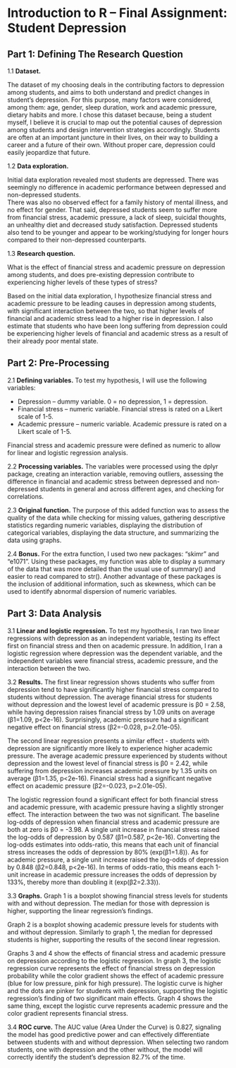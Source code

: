 # **Introduction to R – Final Assignment: Student Depression**


## **Part 1: Defining The Research Question**

1.1 **Dataset.** 

The dataset of my choosing deals in the contributing factors to depression among students, and aims to both understand and predict changes in student’s depression. 
For this purpose, many factors were considered, among them: age, gender, sleep duration, work and academic pressure, dietary habits and more. 
I chose this dataset because, being a student myself, I believe it is crucial to map out the potential causes of depression among students and design intervention strategies accordingly. 
Students are often at an important juncture in their lives, on their way to building a career and a future of their own. Without proper care, depression could easily jeopardize that future. 

1.2 **Data exploration.**

Initial data exploration revealed most students are depressed. 
There was seemingly no difference in academic performance between depressed and non-depressed students.  
There was also no observed effect for a family history of mental illness, and no effect for gender. 
That said, depressed students seem to suffer more from financial stress, academic pressure, a lack of sleep, suicidal thoughts, an unhealthy diet and decreased study satisfaction. 
Depressed students also tend to be younger and appear to be working/studying for longer hours compared to their non-depressed counterparts.  

1.3 **Research question.**

What is the effect of financial stress and academic pressure on depression among students, and does pre-existing depression contribute to experiencing higher levels of these types of stress?

Based on the initial data exploration, I hypothesize financial stress and academic pressure to be leading causes in depression among students, with significant interaction between the two, 
so that higher levels of financial and academic stress lead to a higher rise in depression. 
I also estimate that students who have been long suffering from depression could be experiencing higher levels of financial and academic stress as a result of their already poor mental state. 


## **Part 2: Pre-Processing**

2.1 **Defining variables.**
To test my hypothesis, I will use the following variables:

- Depression – dummy variable. 0 = no depression, 1 = depression.
- Financial stress – numeric variable. Financial stress is rated on a Likert scale of 1-5.
- Academic pressure – numeric variable. Academic pressure is rated on a Likert scale of 1-5.

Financial stress and academic pressure were defined as numeric to allow for linear and logistic regression analysis. 

2.2 **Processing variables.**
The variables were processed using the dplyr package, creating an interaction variable, removing outliers, assessing the difference in financial and academic stress between depressed and 
non-depressed students in general and across different ages, and checking for correlations. 

2.3 **Original function.**
The purpose of this added function was to assess the quality of the data while checking for missing values, gathering descriptive statistics regarding numeric variables, 
displaying the distribution of categorical variables, displaying the data structure, and summarizing the data using graphs.  

2.4 **Bonus.** 
For the extra function, I used two new packages: “skimr” and “e1071”. Using these packages, my function was able to display a summary of the data that was more detailed than the usual 
use of summary() and easier to read compared to str(). Another advantage of these packages is the inclusion of additional information, such as skewness, 
which can be used to identify abnormal dispersion of numeric variables. 

## **Part 3: Data Analysis**

3.1 **Linear and logistic regression.**
To test my hypothesis, I ran two linear regressions with depression as an independent variable, testing its effect first on financial stress and then on academic pressure. 
In addition, I ran a logistic regression where depression was the dependent variable, and the independent variables were financial stress, academic pressure, and the interaction between the two. 

3.2 **Results.**
The first linear regression shows students who suffer from depression tend to have significantly higher financial stress compared to students without depression. 
The average financial stress for students without depression and the lowest level of academic pressure is β0 = 2.58, while having depression raises financial stress by 1.09 units on average (β1=1.09, p<2e-16). 
Surprisingly, academic pressure had a significant negative effect on financial stress (β2=-0.028, p=2.01e-05).

The second linear regression presents a similar effect - students with depression are significantly more likely to experience higher academic pressure. 
The average academic pressure experienced by students without depression and the lowest level of financial stress is β0 = 2.42, while suffering from depression increases academic pressure by 1.35 units on average (β1=1.35, p<2e-16). 
Financial stress had a significant negative effect on academic pressure (β2=-0.023, p=2.01e-05).

The logistic regression found a significant effect for both financial stress and academic pressure, with academic pressure having a slightly stronger effect. 
The interaction between the two was not significant. 
The baseline log-odds of depression when financial stress and academic pressure are both at zero is β0 = -3.98. 
A single unit increase in financial stress raised the log-odds of depression by 0.587 (β1=0.587, p<2e-16). Converting the log-odds estimates into odds-ratio, this means that each unit of financial stress increases the odds of depression by 80% (exp(β1=1.8)). 
As for academic pressure, a single unit increase raised the log-odds of depression by 0.848 (β2=0.848, p<2e-16). In terms of odds-ratio, this means each 1-unit increase in academic pressure increases the odds of depression by 133%, thereby more than doubling it (exp(β2=2.33)). 

3.3 **Graphs.**
Graph 1 is a boxplot showing financial stress levels for students with and without depression. 
The median for those with depression is higher, supporting the linear regression’s findings.

Graph 2 is a boxplot showing academic pressure levels for students with and without depression. 
Similarly to graph 1, the median for depressed students is higher, supporting the results of the second linear regression.

Graphs 3 and 4 show the effects of financial stress and academic pressure on depression according to the logistic regression. 
In graph 3, the logistic regression curve represents the effect of financial stress on depression probability while the color gradient shows the effect of academic pressure (blue for low pressure, pink for high pressure). The logistic curve is higher and the dots are pinker for students with depression, supporting the logistic regression’s finding of two significant main effects. 
Graph 4 shows the same thing, except the logistic curve represents academic pressure and the color gradient represents financial stress. 

3.4 **ROC curve.**
The AUC value (Area Under the Curve) is 0.827, signaling the model has good predictive power and can effectively differentiate between students with and without depression. 
When selecting two random students, one with depression and the other without, the model will correctly identify the student’s depression 82.7% of the time. 



